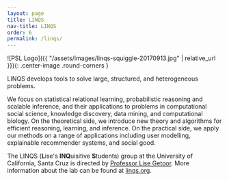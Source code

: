 ```yaml
---
layout: page
title: LINQS
nav-title: LINQS
order: 6
permalink: /linqs/
---
```


![PSL Logo]({{ "/assets/images/linqs-squiggle-20170913.jpg" | relative_url }}){: .center-image .round-corners }

LINQS develops tools to solve large, structured, and heterogeneous problems.

We focus on statistical relational learning, probabilistic reasoning and scalable inference, and their applications to problems in computational social science, knowledge discovery, data mining, and computational biology.
On the theoretical side, we introduce new theory and algorithms for efficient reasoning, learning, and inference.
On the practical side, we apply our methods on a range of applications including user modelling, explainable recommender systems, and social good.

The LINQS (**L**ise's **INQ**uisitive **S**tudents) group at the University of California, Santa Cruz is directed by [Professor Lise Getoor](https://getoor.soe.ucsc.edu/).
More information about the lab can be found at [linqs.org](http://www.linqs.org).
